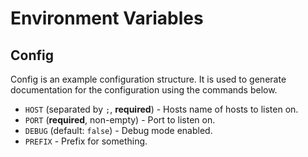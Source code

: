 # Environment Variables

## Config

Config is an example configuration structure.
It is used to generate documentation for the configuration
using the commands below.

 - `HOST` (separated by `;`, **required**) - Hosts name of hosts to listen on.
 - `PORT` (**required**, non-empty) - Port to listen on.
 - `DEBUG` (default: `false`) - Debug mode enabled.
 - `PREFIX` - Prefix for something.

